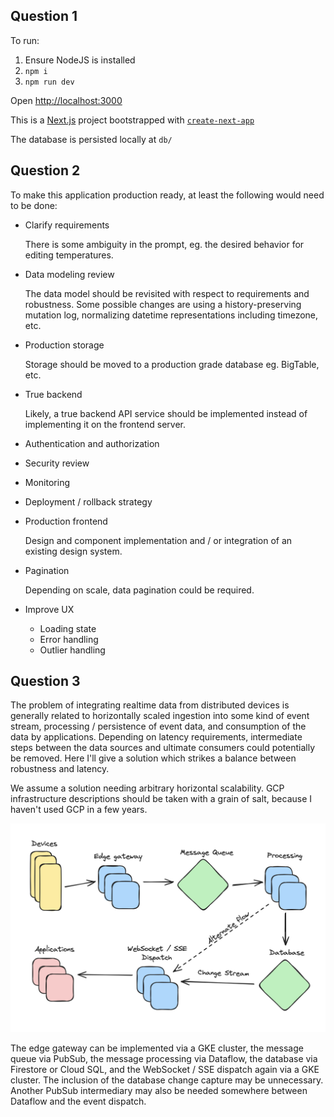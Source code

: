 ## Question 1

To run:

1. Ensure NodeJS is installed
2. `npm i`
3. `npm run dev`

Open [http://localhost:3000](http://localhost:3000)

This is a [Next.js](https://nextjs.org/) project bootstrapped with [`create-next-app`](https://github.com/vercel/next.js/tree/canary/packages/create-next-app)

The database is persisted locally at `db/`

## Question 2

To make this application production ready, at least the following would need to be done:

- Clarify requirements

    There is some ambiguity in the prompt, eg. the desired behavior for editing temperatures.
  
- Data modeling review
 
    The data model should be revisited with respect to requirements and robustness.  Some possible changes are using a history-preserving mutation log, normalizing datetime representations including timezone, etc.

- Production storage

    Storage should be moved to a production grade database eg. BigTable, etc.
    
- True backend

    Likely, a true backend API service should be implemented instead of implementing it on the frontend server.
    
- Authentication and authorization

- Security review

- Monitoring

- Deployment / rollback strategy
 
- Production frontend

    Design and component implementation and / or integration of an existing design system.
    
- Pagination

    Depending on scale, data pagination could be required.
    
- Improve UX
    - Loading state
    - Error handling
    - Outlier handling

## Question 3

The problem of integrating realtime data from distributed devices is generally related to horizontally scaled ingestion into some kind of event stream, processing / persistence of event data, and consumption of the data by applications. Depending on latency requirements, intermediate steps between the data sources and ultimate consumers could potentially be removed. Here I'll give a solution which strikes a balance between robustness and latency.

We assume a solution needing arbitrary horizontal scalability. GCP infrastructure descriptions should be taken with a grain of salt, because I haven't used GCP in a few years.

![](architecture.png)

The edge gateway can be implemented via a GKE cluster, the message queue via PubSub, the message processing via Dataflow, the database via Firestore or Cloud SQL, and the WebSocket / SSE dispatch again via a GKE cluster. The inclusion of the database change capture may be unnecessary. Another PubSub intermediary may also be needed somewhere between Dataflow and the event dispatch.
